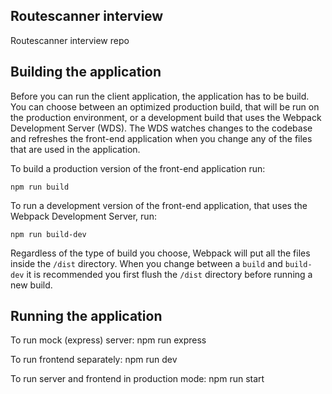 ## Routescanner interview
Routescanner interview repo

## Building the application
Before you can run the client application, the application has to be build. You can choose between an optimized production build, that will be run on the production environment, or a development build that uses the Webpack Development Server (WDS). The WDS watches changes to the codebase and refreshes the front-end application when you change any of the files that are used in the application.

To build a production version of the front-end application run:

    npm run build

To run a development version of the front-end application, that uses the Webpack Development Server, run:

    npm run build-dev

Regardless of the type of build you choose, Webpack will put all the files inside the `/dist` directory. When you change between a `build` and `build-dev` it is recommended you first flush the `/dist` directory before running a new build.

## Running the application

To run mock (express) server:
npm run express

To run frontend separately:
npm run dev

To run server and frontend in production mode:
npm run start
